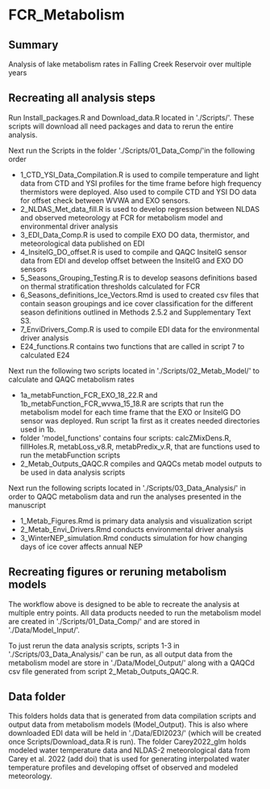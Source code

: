 # FCR_Metabolism
## Summary
Analysis of lake metabolism rates in Falling Creek Reservoir over multiple years 

## Recreating all analysis steps 

Run Install_packages.R and Download_data.R located in './Scripts/'. These scripts will download all need packages and data to rerun the entire analysis. 

Next run the Scripts in the folder './Scripts/01_Data_Comp/'in the following order 

- 1_CTD_YSI_Data_Compilation.R is used to compile temperature and light data from CTD and YSI profiles for the time frame before high frequency thermistors were deployed. Also used to compile CTD and YSI DO data for offset check between WVWA and EXO sensors.
- 2_NLDAS_Met_data_fill.R is used to develop regression between NLDAS and observed meteorology at FCR for metabolism model and environmental driver analysis 
- 3_EDI_Data_Comp.R is used to compile EXO DO data, thermistor, and meteorological data published on EDI
- 4_InsiteIG_DO_offset.R is used to compile and QAQC InsiteIG sensor data from EDI and develop offset between the InsiteIG and EXO DO sensors 
- 5_Seasons_Grouping_Testing.R is to develop seasons definitions based on thermal stratification thresholds calculated for FCR
- 6_Seasons_definitions_Ice_Vectors.Rmd is used to created csv files that contain season groupings and ice cover classification for the different season definitions outlined in Methods 2.5.2 and Supplementary Text S3. 
- 7_EnviDrivers_Comp.R is used to compile EDI data for the environmental driver analysis 
- E24_functions.R contains two functions that are called in script 7 to calculated E24

Next run the following two scripts located in './Scripts/02_Metab_Model/' to calculate and QAQC metabolism rates 

- 1a_metabFunction_FCR_EXO_18_22.R and 1b_metabFunction_FCR_wvwa_15_18.R are scripts that run the metabolism model for each time frame that the EXO or InsiteIG DO sensor was deployed. Run script 1a first as it creates needed directories used in 1b.
- folder 'model_functions' contains four scripts: calcZMixDens.R, fillHoles.R, metabLoss_v8.R, metabPredix_v.R, that are functions used to run the metabFunction scripts 
- 2_Metab_Outputs_QAQC.R compiles and QAQCs metab model outputs to be used in data analysis scripts


Next run the following scripts located in './Scripts/03_Data_Analysis/' in order to QAQC metabolism data and run the analyses presented in the manuscript

- 1_Metab_Figures.Rmd is primary data analysis and visualization script 
- 2_Metab_Envi_Drivers.Rmd conducts environmental driver analysis
- 3_WinterNEP_simulation.Rmd conducts simulation for how changing days of ice cover affects annual NEP

## Recreating figures or reruning metabolism models 

The workflow above is designed to be able to recreate the analysis at multiple entry points. All data products needed to run the metabolism model are created in './Scripts/01_Data_Comp/' and are stored in './Data/Model_Input/'. 

To just rerun the data analysis scripts, scripts 1-3 in './Scripts/03_Data_Analysis/' can be run, as all output data from the metabolism model are store in './Data/Model_Output/' along with a QAQCd csv file generated from script 2_Metab_Outputs_QAQC.R.


## Data folder 
This folders holds data that is generated from data compilation scripts and output data from metabolism models (Model_Output). This is also where downloaded EDI data will be held in './Data/EDI2023/' (which will be created once Scripts/Download_data.R is run). The folder Carey2022_glm holds modeled water temperature data and NLDAS-2 meteorological data from Carey et al. 2022 (add doi) that is used for generating interpolated water temperature profiles and developing offset of observed and modeled meteorology.


